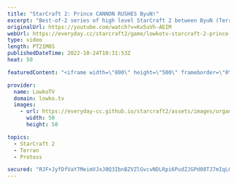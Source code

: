 ```yaml
---
title: "StarCraft 2: Prince CANNON RUSHES ByuN!"
excerpt: "Best-of-2 series of high level StarCraft 2 between ByuN (Terran) and Prince (Protoss). In this series Prince decides to Cannon Rush his Terarn opponent and play a macro strategy on the back of it.  Support my work on Patreon: https://www.patreon.com/lowkotv Become a YouTube member: https://lowko.tv/join"
originalUrl: https://youtube.com/watch?v=Kx5uVh-AEIM
webUrl: https://everyday.cc/starcraft2/game/lowkotv-starcraft-2-prince-cannon-rushes-byun/
type: video
length: PT21M8S
publishedDateTime: 2022-10-24T10:31:53Z
heat: 50

featuredContent: "<iframe width=\"800\" height=\"500\" frameborder=\"0\" src=\"https://www.youtube.com/embed/Kx5uVh-AEIM\" allow=\"accelerometer; autoplay; encrypted-media; gyroscope; picture-in-picture\" allowfullscreen></iframe>"

provider:
  name: LowkoTV
  domain: lowko.tv
  images:
    - url: https://everyday-cc.github.io/starcraft2/assets/images/organizations/lowko.tv-50x50.jpg
      width: 50
      height: 50

topics:
  - StarCraft 2
  - Terran
  - Protoss

secured: "RJF+JyfDfVaY7MeimVJxJ0Q3IbnBZVZlGvcvNDLRpi6PudZJGPd08TJ7mIqL0laklHA/+TH/REm+qxzJpmzXVDYyO+QkGhpbYH993Xw+roW+OUspsco4pqObsiFvTvNRCY/i3xbVc9wi4L4xB4cjeY/sXFS9A0UOKclc/9RbQ1DpwNNPCDmNjbjt0HsyrC+VgFa4S9ccDz7wXNJ/nKf0J8P5Z/6Ilbku47JahZzrutQWEToyhG5KwftVvd8txoU9n3h0gAw8D1/RHQ1JQazCo0a4Ui7CZLlihBB36Zd0Db9ZoBPlINwR3BESjoJPHao0ZQl2i5BPlFq4n6tGAFjwaufi/2aeYQvIUTRJdlr07KLGGW6Lf6i0nWkWeYpogRJjsacCvrCelekgihl4ZbOJr+3EbwA8O08ZREfjkNQuV+c=;XWkmxuaka6Tk4wN6i1KkgA=="
---
```


